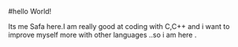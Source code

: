 #hello World!

Its me Safa here.I am really good at coding with C,C++ and i want to improve myself more with other languages ..so i am here .
